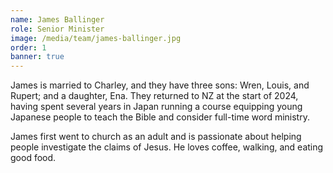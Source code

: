 ```yaml
---
name: James Ballinger
role: Senior Minister
image: /media/team/james-ballinger.jpg
order: 1
banner: true
---
```

James is married to Charley, and they have three sons: Wren, Louis, and Rupert; 
and a daughter, Ena. They returned to NZ at the start of 2024, 
having spent several years in Japan running a course equipping young 
Japanese people to teach the Bible and consider full-time word ministry.

James first went to church as an adult and is passionate about helping people 
investigate the claims of Jesus. He loves coffee, walking, and eating good food.
